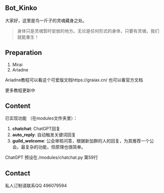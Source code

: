 ## Bot_Kinko

大家好，这里是鸟一斤子的灵魂藏身之处。

> 身体只是灵魂暂时安放的地方。无论是任何形式的身体，只要有灵魂，我们就能重生！


## Preparation

1. Mirai
2. Ariadne

Ariadne教程可以看这个可爱版文档https://graiax.cn/  也可以看官方文档

更多教程更新中
   

## Content

已实现功能 （在modules文件夹里）：

1. **chatchat**: ChatGPT回复
2. **auto_reply**: 自动触发关键词回复
3. **guild_welcome**: 公会审核问答，根据新加群的人的回复，为其推荐一个公会。最复杂的功能，但原理也很简单。



ChatGPT 预设在./modules/chatchat.py 第59行


## Contact

私人订制请联系QQ 496079594
